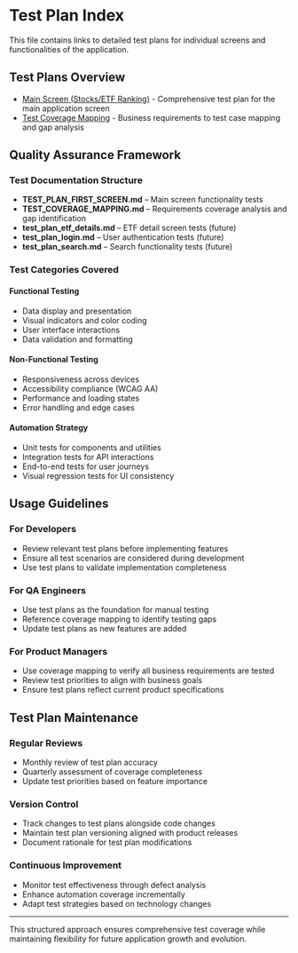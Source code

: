 # Test Plan Index

This file contains links to detailed test plans for individual screens and functionalities of the application.

## Test Plans Overview

- [Main Screen (Stocks/ETF Ranking)](./TEST_PLAN_FIRST_SCREEN.md) - Comprehensive test plan for the main application screen
- [Test Coverage Mapping](./TEST_COVERAGE_MAPPING.md) - Business requirements to test case mapping and gap analysis

## Quality Assurance Framework

### Test Documentation Structure
- **TEST_PLAN_FIRST_SCREEN.md** – Main screen functionality tests
- **TEST_COVERAGE_MAPPING.md** – Requirements coverage analysis and gap identification
- **test_plan_etf_details.md** – ETF detail screen tests (future)
- **test_plan_login.md** – User authentication tests (future)
- **test_plan_search.md** – Search functionality tests (future)

### Test Categories Covered

#### Functional Testing
- Data display and presentation
- Visual indicators and color coding
- User interface interactions
- Data validation and formatting

#### Non-Functional Testing
- Responsiveness across devices
- Accessibility compliance (WCAG AA)
- Performance and loading states
- Error handling and edge cases

#### Automation Strategy
- Unit tests for components and utilities
- Integration tests for API interactions
- End-to-end tests for user journeys
- Visual regression tests for UI consistency

## Usage Guidelines

### For Developers
- Review relevant test plans before implementing features
- Ensure all test scenarios are considered during development
- Use test plans to validate implementation completeness

### For QA Engineers
- Use test plans as the foundation for manual testing
- Reference coverage mapping to identify testing gaps
- Update test plans as new features are added

### For Product Managers
- Use coverage mapping to verify all business requirements are tested
- Review test priorities to align with business goals
- Ensure test plans reflect current product specifications

## Test Plan Maintenance

### Regular Reviews
- Monthly review of test plan accuracy
- Quarterly assessment of coverage completeness
- Update test priorities based on feature importance

### Version Control
- Track changes to test plans alongside code changes
- Maintain test plan versioning aligned with product releases
- Document rationale for test plan modifications

### Continuous Improvement
- Monitor test effectiveness through defect analysis
- Enhance automation coverage incrementally
- Adapt test strategies based on technology changes

---

This structured approach ensures comprehensive test coverage while maintaining flexibility for future application growth and evolution.
